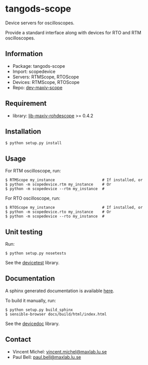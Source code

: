 tangods-scope
=============

Device servers for oscilloscopes.

Provide a standard interface along with devices
for RTO and RTM oscilloscopes.

Information
-----------

 - Package: tangods-scope
 - Import:  scopedevice
 - Servers: RTMScope, RTOScope
 - Devices: RTMScope, RTOScope
 - Repo:    [dev-maxiv-scope][scope]

[scope]: https://github.com/MaxIV-KitsControls/dev-maxiv-scope/

Requirement
-----------

 - library: [lib-maxiv-rohdescope][rohdescope] >= 0.4.2

[rohdescope]: https://github.com/MaxIV-KitsControls/lib-maxiv-rohdescope

Installation
------------

    $ python setup.py install

Usage
-----

For RTM oscilloscope, run:

    $ RTMScope my_instance                     # If installed, or
    $ python -m scopedevice.rtm my_instance    # Or
    $ python -m scopedevice --rtm my_instance  #

For RTO oscilloscope, run:

    $ RTOScope my_instance                     # If installed, or
    $ python -m scopedevice.rto my_instance    # Or
    $ python -m scopedevice --rto my_instance  #

Unit testing
------------

Run:

    $ python setup.py nosetests

See the [devicetest][test] library.

[test]: https://github.com/vxgmichel/python-tango-devicetest

Documentation
-------------

A sphinx generated documentation is available [here][pages].

To build it manually, run:

    $ python setup.py build_sphinx
    $ sensible-browser docs/build/html/index.html

See the [devicedoc][doc] library.

[pages]: http://maxiv-kitscontrols.github.io/dev-maxiv-scope/
[doc]: https://github.com/vxgmichel/python-tango-devicedoc

Contact
-------

- Vincent Michel: vincent.michel@maxlab.lu.se
- Paul Bell:      paul.bell@maxlab.lu.se
